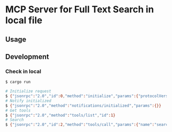 # MCP Server for Full Text Search in local file

## Usage

## Development

### Check in local

```sh
$ cargo run

# Initialize request
$ {"jsonrpc":"2.0","id":0,"method":"initialize","params":{"protocolVersion":"2024-11-05","clientInfo":{"name":"test-client","version":"1.0.0"},"capabilities":{}}}
# Notify initialized
$ {"jsonrpc":"2.0","method":"notifications/initialized","params":{}}
# Get tools
$ {"jsonrpc":"2.0","method":"tools/list","id":1}
# Search
$ {"jsonrpc":"2.0","id":2,"method":"tools/call","params":{"name":"search_index","arguments":{"keyword":"function"}}}
```